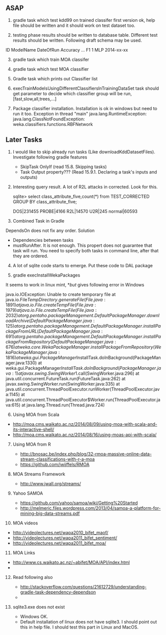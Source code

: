 ## ASAP

1. gradle task which test kdd99 on trained classifer
first version ok, help file should be written and it should work on test dataset too.

2.  testing phase results should be written to database table. 
Different test results should be written.
Following draft schema may be used.

  ID ModelName DateOfRun         Accuracy ... F1
  1     MLP        2014-xx-xx 


3. gradle task which train MOA classifer

4. gradle task which test MOA classifier



5. Gradle task which prints out Classifier list

6. execTrainModelsUsingDifferentClassifiersInTrainingDataSet task should get parameter to decide which classifier group will be run, [fast,slow,all,trees,...]

7. Package classifier installation. Installation is ok in windows but need to run it too.
Exception in thread "main" java.lang.RuntimeException: java.lang.ClassNotFoundException: weka.classifiers.functions.RBFNetwork





## Later Tasks

1. I would like to skip already run tasks (Like downloadKddDatasetFiles). Investigate following gradle features
   * SkipTask OnlyIf (read 15.8. Skipping tasks)
   * Task Output property??? (Read 15.9.1. Declaring a task's inputs and outputs)

2. Interesting query result. A lot of R2L attacks in corrected. Look for this.

      sqlite> select class_attribute_five,count(*) from TEST_CORRECTED GROUP BY class_attribute_five;

      DOS|231455
      PROBE|4166
      R2L|14570
      U2R|245
      normal|60593

3. Combined Task in Gradle

DependsOn does not fix any order. Solution
* Dependencies between tasks
* mustRunAfter. It is not enough. This propert does not guarantee that task will run. You need to specify both tasks in command line, after that they are ordered.

4. A lot of sqlite code starts to emerge. Put these code to DAL package






5. gradle execInstallWekaPackages 

It seems to work in linux mint, **but* gives following error in Windows

  java.io.IOException: Unable to create temporary file
      at java.io.File$TempDirectory.generateFile(File.java:1891)
      at java.io.File.createTempFile(File.java:1979)
      at java.io.File.createTempFile(File.java:2032)
      at org.pentaho.packageManagement.DefaultPackageManager.downloadArchive(DefaultPackageManager.java:125)
      at org.pentaho.packageManagement.DefaultPackageManager.installPackageFromURL(DefaultPackageManager.java:691)
      at org.pentaho.packageManagement.DefaultPackageManager.installPackageFromRepository(DefaultPackageManager.java:676)
      at weka.core.WekaPackageManager.installPackageFromRepository(WekaPackageManager.java:1816)
      at weka.gui.PackageManager$InstallTask.doInBackground(PackageManager.java:1330)
      at weka.gui.PackageManager$InstallTask.doInBackground(PackageManager.java:1)
      at javax.swing.SwingWorker$1.call(SwingWorker.java:296)
      at java.util.concurrent.FutureTask.run(FutureTask.java:262)
      at javax.swing.SwingWorker.run(SwingWorker.java:335)
      at java.util.concurrent.ThreadPoolExecutor.runWorker(ThreadPoolExecutor.java:1145)
      at java.util.concurrent.ThreadPoolExecutor$Worker.run(ThreadPoolExecutor.java:615)
      at java.lang.Thread.run(Thread.java:724)
    





6. Using MOA from Scala
 - http://moa.cms.waikato.ac.nz/2014/08/09/using-moa-with-scala-and-its-interactive-shell/
 - http://moa.cms.waikato.ac.nz/2014/08/16/using-moas-api-with-scala/

7. Using MOA from R

   - http://bnosac.be/index.php/blog/32-rmoa-massive-online-data-stream-classifications-with-r-a-moa
   - https://github.com/jwijffels/RMOA

8. MOA Streams Framework

   - http://www.jwall.org/streams/

9. Yahoo SAMOA
   - https://github.com/yahoo/samoa/wiki/Getting%20Started
   - http://melmeric.files.wordpress.com/2013/04/samoa-a-platform-for-mining-big-data-streams.pdf

10. MOA videos

  - http://videolectures.net/wapa2010_bifet_maof/
  - http://videolectures.net/wapa2011_bifet_sentiment/
  - http://videolectures.net/wapa2011_bifet_moa/

11. MOA Links

  - http://www.cs.waikato.ac.nz/~abifet/MOA/API/index.html
  - 

12. Read following also
    - http://stackoverflow.com/questions/21612729/understanding-gradle-task-dependency-dependson
    - 




13. sqlite3.exe does not exist
    - Windows OK.
    - Default installation of linux does not have sqlite3. I should point out this in help file.
    I should test this part in Linux and MacOS.


    